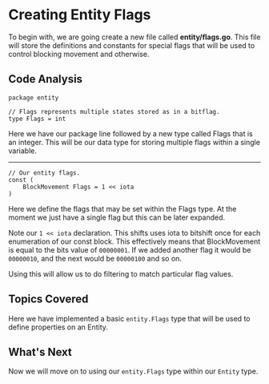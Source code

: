 # Creating Entity Flags
To begin with, we are going create a new file called **entity/flags.go**. This file will store the definitions and constants for special flags that will be used to control blocking movement and otherwise.

## Code Analysis
```
package entity

// Flags represents multiple states stored as in a bitflag.
type Flags = int
```
Here we have our package line followed by a new type called Flags that is an integer. This will be our data type for storing multiple flags within a single variable.

---
```
// Our entity flags.
const (
	BlockMovement Flags = 1 << iota
)
```
Here we define the flags that may be set within the Flags type. At the moment we just have a single flag but this can be later expanded.

Note our `1 << iota` declaration. This shifts uses iota to bitshift once for each enumeration of our const block. This effectively means that BlockMovement is equal to the bits value of `00000001`. If we added another flag it would be `00000010`, and the next would be `00000100` and so on.

Using this will allow us to do filtering to match particular flag values.

## Topics Covered
Here we have implemented a basic `entity.Flags` type that will be used to define properties on an Entity.

## What's Next
Now we will move on to using our `entity.Flags` type within our `Entity` type.
